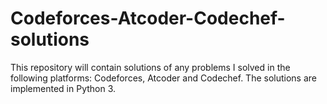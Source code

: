 # Codeforces-Atcoder-Codechef-solutions
This repository will contain solutions of any problems I solved in the following platforms: Codeforces, Atcoder and Codechef. The solutions are implemented in Python 3.

